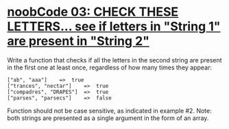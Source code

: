 # [noobCode 03: CHECK THESE LETTERS... see if letters in "String 1" are present in "String 2"](https://www.codewars.com/kata/57470efebf81fea166001627) #

Write a function that checks if all the letters in the second string are present in the first one at least once, regardless of how many times they appear:

    ["ab", "aaa"]    =>  true
    ["trances", "nectar"]    =>  true
    ["compadres", "DRAPES"]  =>  true
    ["parses", "parsecs"]    =>  false

Function should not be case sensitive, as indicated in example #2. Note: both strings are presented as a single argument in the form of an array.
